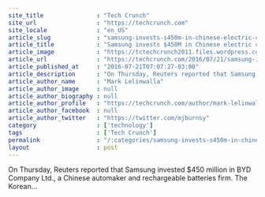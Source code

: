 ```yaml
---
site_title               : "Tech Crunch"
site_url                 : "https://techcrunch.com"
site_locale              : "en_US"
article_slug             : "samsung-invests-s450m-in-chinese-electric-car-firm-byd"
article_title            : "Samsung invests $450M in Chinese electric car firm BYD"
article_image            : "https://tctechcrunch2011.files.wordpress.com/2016/07/samsung.png?w=764&h=400&crop=1"
article_url              : "https://techcrunch.com/2016/07/21/samsung-invests-450m-in-chinese-electric-car-firm-byd/"
article_published_at     : "2016-07-21T07:07:27-03:00"
article_description      : "On Thursday, Reuters reported that Samsung invested $450 million in BYD Company Ltd., a Chinese automaker and rechargeable batteries firm. The Korean..."
article_author_name      : "Mark Lelinwalla"
article_author_image     : null
article_author_biography : null
article_author_profile   : "https://techcrunch.com/author/mark-lelinwalla/"
article_author_facebook  : null
article_author_twitter   : "https://twitter.com/mjburnsy"
category                 : ['technology']
tags                     : ['Tech Crunch']
permalink                : "/:categories/samsung-invests-s450m-in-chinese-electric-car-firm-byd/"
layout                   : post
---
```


On Thursday, Reuters reported that Samsung invested $450 million in BYD Company Ltd., a Chinese automaker and rechargeable batteries firm. The Korean...
